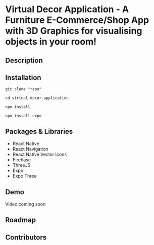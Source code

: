 # Virtual Decor Application - A Furniture E-Commerce/Shop App with 3D Graphics for visualising objects in your room!
## Description

## Installation
```
git clone "repo"
```

```
cd virtual-decor-application
```
```
npm install
```

```
npm install expo
```

## Packages & Libraries
- React Native
- React Navigation
- React Native Vector Icons
- Firebase
- ThreeJS
- Expo 
- Expo Three

## Demo
Video coming soon

 ## Roadmap


## Contributors